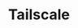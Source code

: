 ---
description: Tailscale is a programmable networking software that is private and secure
  by default - get it free on up to 100 devices!
episode: 594
link: http://tailscale.com/linuxunplugged
shortname: tailscale.com-lup
title: Tailscale
---